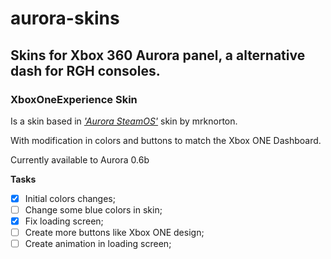 # aurora-skins
## Skins for Xbox 360 Aurora panel, a alternative dash for RGH consoles.
### XboxOneExperience Skin
Is a skin based in [*'Aurora SteamOS'*](http://www.realmodscene.com/index.php?/topic/4701-skin-aurora-steamos/) skin by mrknorton. 

With modification in colors and buttons to match the Xbox ONE Dashboard.

Currently available to Aurora 0.6b

**Tasks**
- [x] Initial colors changes;
- [ ] Change some blue colors in skin;
- [x] Fix loading screen;
- [ ] Create more buttons like Xbox ONE design;
- [ ] Create animation in loading screen;